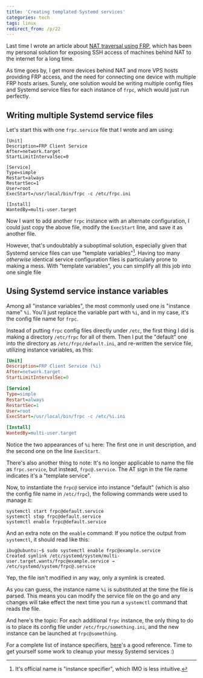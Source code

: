 ```yaml
---
title: 'Creating templated Systemd services'
categories: tech
tags: linux
redirect_from: /p/22
---
```


Last time I wrote an article about [NAT traversal using FRP][1], which has been my personal solution for exposing SSH access of machines behind NAT to the internet for a long time.

As time goes by, I get more devices behind NAT and more VPS hosts providing FRP access, and the need for connecting one device with multiple FRP hosts arises. Surely, one solution would be writing multiple config files and Systemd service files for each instance of `frpc`, which would just run perfectly.

## Writing multiple Systemd service files

Let's start this with one `frpc.service` file that I wrote and am using:

```systemd
[Unit]
Description=FRP Client Service
After=network.target
StartLimitIntervalSec=0

[Service]
Type=simple
Restart=always
RestartSec=1
User=root
ExecStart=/usr/local/bin/frpc -c /etc/frpc.ini

[Install]
WantedBy=multi-user.target
```

Now I want to add another `frpc` instance with an alternate configuration, I could just copy the above file, modify the `ExecStart` line, and save it as another file.

However, that's undoubtably a suboptimal solution, especially given that Systemd service files can use "template variables"[^1]. Having too many *otherwise* identical service configuration files is particularly prone to making a mess. With "template variables", you can simplify all this job into one single file

## Using Systemd service instance variables

Among all "instance variables", the most commonly used one is "instance name" `%i`. You'll just replace the variable part with `%i`, and in my case, it's the config file name for `frpc`.

Instead of putting `frpc` config files directly under `/etc`, the first thing I did is making a directory `/etc/frpc` for all of them. Then I put the "default" one into the directory as `/etc/frpc/default.ini`, and re-written the service file, utilizing instance variables, as this:

```ini
[Unit]
Description=FRP Client Service (%i)
After=network.target
StartLimitIntervalSec=0

[Service]
Type=simple
Restart=always
RestartSec=1
User=root
ExecStart=/usr/local/bin/frpc -c /etc/%i.ini

[Install]
WantedBy=multi-user.target
```

Notice the two appearances of `%i` here: The first one in unit description, and the second one on the line `ExecStart`.

There's also another thing to note: It's no longer applicable to name the file as `frpc.service`, but instead, `frpc@.service`. The AT sign in the file name indicates it's a "template service".

Now, to instantiate the `frpc@` service into instance "default" (which is also the config file name in `/etc/frpc`), the following commands were used to manage it:

```shell
systemctl start frpc@default.service
systemctl stop frpc@default.service
systemctl enable frpc@default.service
```

And an extra note on the `enable` command: If you notice the output from `systemctl`, it should read like this:

```console
ibug@ubuntu:~$ sudo systemctl enable frpc@example.service
Created symlink /etc/systemd/system/multi-user.target.wants/frpc@example.service → /etc/systemd/system/frpc@.service
```

Yep, the file isn't modified in any way, only a symlink is created.

As you can guess, the instance name `%i` is substituted at the time the file is parsed. This means you can modify the service file on the go and any changes will take effect the next time you run a `systemctl` command that reads the file.

And here's the topic: For each additional `frpc` instance, the only thing to do is to place its config file under `/etc/frpc/something.ini`, and the new instance can be launched at `frpc@something`.

For a complete list of instance specifiers, [here][2]'s a good reference. Time to get yourself some work to cleanup your messy Systemd services :)

[^1]: It's official name is "instance specifier", which IMO is less intuitive.

[1]: /p/14
[2]: https://www.freedesktop.org/software/systemd/man/systemd.unit.html#Specifiers
